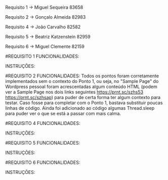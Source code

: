 Requisito 1 -> Miguel Sequeira 83658

Requisito 2 -> Gonçalo Almeida 82983

Requisito 4 -> João Carvalho 82582

Requisito 5 -> Beatriz Katzenstein 82959

Requisito 6 -> Miguel Clemente 82159


#REQUISITO 1
FUNCIONALIDADES:

INSTRUÇÕES:


#REQUISITO 2
FUNCIONALIDADES: Todos os pontos foram corretamente implementados sem o contexto do Ponto 1, ou seja, no "Sample Page" do Wordpress pessoal foram acrescentadas algum conteúdo HTML (podem ver a Sample Page nos dois links seguintes https://prnt.sc/szhs53 https://prnt.sc/szhsap) para puder de certa forma ter algum contexto para testar. Caso fosse para completar com o Ponto 1, bastava substituir poucas linhas de código. Ainda foi adicionado ao código algumas Thread.sleep para puder ver o que se está a passar com mais calma.



#REQUISITO 4
FUNCIONALIDADES:

INSTRUÇÕES:


#REQUISITO 5
FUNCIONALIDADES:

INSTRUÇÕES:



#REQUISITO 6
FUNCIONALIDADES:

INSTRUÇÕES:






